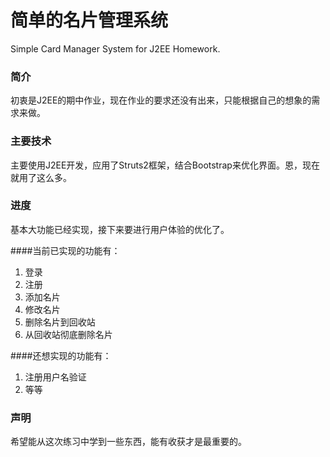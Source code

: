 简单的名片管理系统
=========================

Simple Card Manager System for J2EE Homework.  

### 简介
初衷是J2EE的期中作业，现在作业的要求还没有出来，只能根据自己的想象的需求来做。  

### 主要技术
主要使用J2EE开发，应用了Struts2框架，结合Bootstrap来优化界面。恩，现在就用了这么多。  

### 进度

基本大功能已经实现，接下来要进行用户体验的优化了。  

####当前已实现的功能有：  

1. 登录
2. 注册
3. 添加名片
4. 修改名片
5. 删除名片到回收站
6. 从回收站彻底删除名片

####还想实现的功能有：

1. 注册用户名验证
2. 等等

### 声明

希望能从这次练习中学到一些东西，能有收获才是最重要的。  
